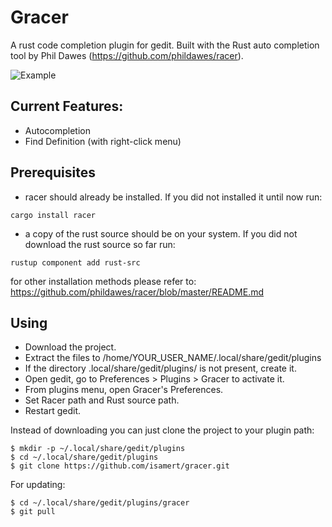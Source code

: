 # Gracer
A rust code completion plugin for gedit. Built with the Rust auto completion tool by Phil Dawes (https://github.com/phildawes/racer).

![Example](/screenshots/completion-1.png)

## Current Features:
- Autocompletion
- Find Definition (with right-click menu)

## Prerequisites
- racer should already be installed. If you did not installed it until now run:

```cargo install racer```

- a copy of the rust source should be on your system. If you did not download the rust source so far run: 

```rustup component add rust-src```

for other installation methods please refer to: https://github.com/phildawes/racer/blob/master/README.md

## Using
- Download the project.
- Extract the files to /home/YOUR_USER_NAME/.local/share/gedit/plugins
- If the directory .local/share/gedit/plugins/ is not present, create it.
- Open gedit, go to Preferences > Plugins > Gracer to activate it.
- From plugins menu, open Gracer's Preferences.
- Set Racer path and Rust source path.
- Restart gedit.

Instead of downloading you can just clone the project to your plugin path:
```
$ mkdir -p ~/.local/share/gedit/plugins
$ cd ~/.local/share/gedit/plugins
$ git clone https://github.com/isamert/gracer.git
```
For updating:
```
$ cd ~/.local/share/gedit/plugins/gracer
$ git pull
```
